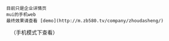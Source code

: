     目前只是企业详情页
    mui的手机web
    最终效果请查看 [demo](http://m.zb580.tv/company/zhoudasheng/)
    （手机模式下查看）
